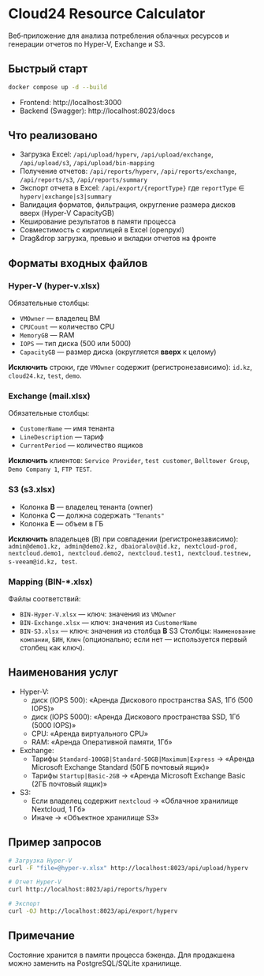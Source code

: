 # Cloud24 Resource Calculator

Веб‑приложение для анализа потребления облачных ресурсов и генерации отчетов по Hyper‑V, Exchange и S3.

## Быстрый старт

```bash
docker compose up -d --build
```

- Frontend: http://localhost:3000
- Backend (Swagger): http://localhost:8023/docs

## Что реализовано
- Загрузка Excel: `/api/upload/hyperv`, `/api/upload/exchange`, `/api/upload/s3`, `/api/upload/bin-mapping`
- Получение отчетов: `/api/reports/hyperv`, `/api/reports/exchange`, `/api/reports/s3`, `/api/reports/summary`
- Экспорт отчета в Excel: `/api/export/{reportType}` где `reportType` ∈ `hyperv|exchange|s3|summary`
- Валидация форматов, фильтрация, округление размера дисков вверх (Hyper‑V CapacityGB)
- Кеширование результатов в памяти процесса
- Совместимость с кириллицей в Excel (openpyxl)
- Drag&drop загрузка, превью и вкладки отчетов на фронте

## Форматы входных файлов

### Hyper‑V (hyper-v.xlsx)
Обязательные столбцы:
- `VMOwner` — владелец ВМ
- `CPUCount` — количество CPU
- `MemoryGB` — RAM
- `IOPS` — тип диска (500 или 5000)
- `CapacityGB` — размер диска (округляется **вверх** к целому)

**Исключить** строки, где `VMOwner` содержит (регистронезависимо): `id.kz`, `cloud24.kz`, `test`, `demo`.

### Exchange (mail.xlsx)
Обязательные столбцы:
- `CustomerName` — имя тенанта
- `LineDescription` — тариф
- `CurrentPeriod` — количество ящиков

**Исключить** клиентов: `Service Provider`, `test customer`, `Belltower Group`, `Demo Company 1`, `FTP TEST`.

### S3 (s3.xlsx)
- Колонка **B** — владелец тенанта (owner)
- Колонка **C** — должна содержать `"Tenants"`
- Колонка **E** — объем в ГБ

**Исключить** владельцев (B) при совпадении (регистронезависимо):
`admin@demo1.kz, admin@demo2.kz, dbaioralov@id.kz, nextcloud-prod, nextcloud.demo1, nextcloud.demo2, nextcloud.test1, nextcloud.testnew, s-veeam@id.kz, test`.

### Mapping (BIN-*.xlsx)
Файлы соответствий:
- `BIN-Hyper-V.xlsx` — ключ: значения из `VMOwner`
- `BIN-Exchange.xlsx` — ключ: значения из `CustomerName`
- `BIN-S3.xlsx` — ключ: значения из столбца **B** S3
Столбцы: `Наименование компании`, `БИН`, `Ключ` (опционально; если нет — используется первый столбец как ключ).

## Наименования услуг
- Hyper‑V:
  - диск (IOPS 500): «Аренда Дискового пространства SAS, 1Гб (500 IOPS)»
  - диск (IOPS 5000): «Аренда Дискового пространства SSD, 1Гб (5000 IOPS)»
  - CPU: «Аренда виртуального CPU»
  - RAM: «Аренда Оперативной памяти, 1Гб»
- Exchange:
  - Тарифы `Standard-100GB|Standard-50GB|Maximum|Express` → «Аренда Microsoft Exchange Standard (50ГБ почтовый ящик)»
  - Тарифы `Startup|Basic-2GB` → «Аренда Microsoft Exchange Basic (2ГБ почтовый ящик)»
- S3:
  - Если владелец содержит `nextcloud` → «Облачное хранилище Nextcloud, 1 Гб»
  - Иначе → «Объектное хранилище S3»

## Пример запросов
```bash
# Загрузка Hyper‑V
curl -F "file=@hyper-v.xlsx" http://localhost:8023/api/upload/hyperv

# Отчет Hyper‑V
curl http://localhost:8023/api/reports/hyperv

# Экспорт
curl -OJ http://localhost:8023/api/export/hyperv
```

## Примечание
Состояние хранится в памяти процесса бэкенда. Для продакшена можно заменить на PostgreSQL/SQLite хранилище.
